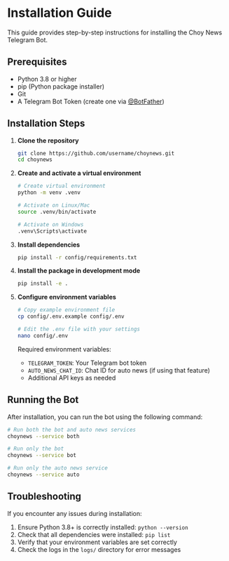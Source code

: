 # Installation Guide

This guide provides step-by-step instructions for installing the Choy News Telegram Bot.

## Prerequisites

- Python 3.8 or higher
- pip (Python package installer)
- Git
- A Telegram Bot Token (create one via [@BotFather](https://t.me/botfather))

## Installation Steps

1. **Clone the repository**

   ```bash
   git clone https://github.com/username/choynews.git
   cd choynews
   ```

2. **Create and activate a virtual environment**

   ```bash
   # Create virtual environment
   python -m venv .venv

   # Activate on Linux/Mac
   source .venv/bin/activate

   # Activate on Windows
   .venv\Scripts\activate
   ```

3. **Install dependencies**

   ```bash
   pip install -r config/requirements.txt
   ```

4. **Install the package in development mode**

   ```bash
   pip install -e .
   ```

5. **Configure environment variables**

   ```bash
   # Copy example environment file
   cp config/.env.example config/.env

   # Edit the .env file with your settings
   nano config/.env
   ```

   Required environment variables:
   
   - `TELEGRAM_TOKEN`: Your Telegram bot token
   - `AUTO_NEWS_CHAT_ID`: Chat ID for auto news (if using that feature)
   - Additional API keys as needed

## Running the Bot

After installation, you can run the bot using the following command:

```bash
# Run both the bot and auto news services
choynews --service both

# Run only the bot
choynews --service bot

# Run only the auto news service
choynews --service auto
```

## Troubleshooting

If you encounter any issues during installation:

1. Ensure Python 3.8+ is correctly installed: `python --version`
2. Check that all dependencies were installed: `pip list`
3. Verify that your environment variables are set correctly
4. Check the logs in the `logs/` directory for error messages
